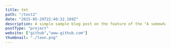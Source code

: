 ```yaml
---
title: tet
path: "/test2"
date: "2015-05-29T22:40:32.169Z"
description: A simple sample blog post on the feature of the "A somewhat minimally designed blog" template
postType: "project"
website: ["github","www.github.com"]
thumbnail: "./leon.png"
---
```


